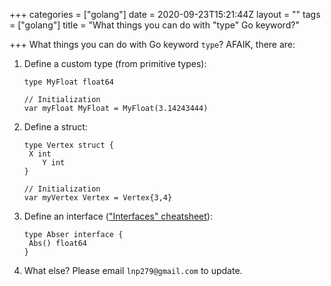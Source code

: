 +++
categories = ["golang"]
date = 2020-09-23T15:21:44Z
layout = ""
tags = ["golang"]
title = "What things you can do with \"type\"  Go keyword?"

+++
What things you can do with Go keyword `type`? AFAIK, there are:

1. Define a custom type (from primitive types):

       type MyFloat float64
       
       // Initialization
       var myFloat MyFloat = MyFloat(3.14243444)
2. Define a struct:

       type Vertex struct {
       	X int
           Y int
       }
       
       // Initialization
       var myVertex Vertex = Vertex{3,4}
3. Define an interface (["Interfaces" cheatsheet](https://phatngluu.github.io/posts/golang/go-cheatsheets/#interfaces)):

       type Abser interface {
       	Abs() float64
       }
4. What else? Please email `lnp279@gmail.com` to update.
